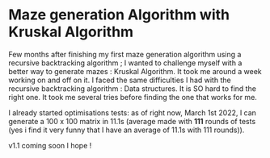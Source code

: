 # Maze generation Algorithm with Kruskal Algorithm 

Few months after finishing my first maze generation algorithm using a recursive backtracking algorithm ; I wanted to challenge myself with a better way to generate mazes : Kruskal Algorithm.
It took me around a week working on and off on it. I faced the same difficulties I had with the recursive backtracking algorithm : Data structures. It is SO hard to find the right one.
It took me several tries before finding the one that works for me. 

I already started optimisations tests: as of right now, March 1st 2022, I can generate a 100 x 100 matrix in 11.1s (average made with **111** rounds of tests (yes i find it very funny that I have an average of 11.1s with 111 rounds)).

v1.1 coming soon I hope !
